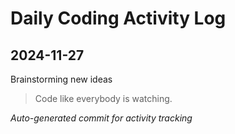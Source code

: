 # Daily Coding Activity Log

## 2024-11-27

Brainstorming new ideas

> Code like everybody is watching.

*Auto-generated commit for activity tracking*
